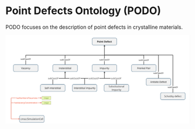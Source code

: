 # Point Defects Ontology (PODO)

PODO focuses on the description of point defects in crystalline materials.

![Schematic representation of PODO](images/PODO.jpg)
